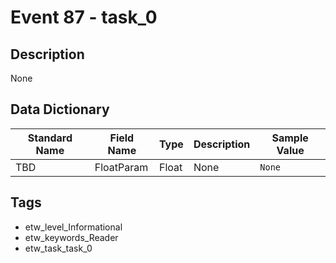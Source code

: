 # Event 87 - task_0

## Description
None

## Data Dictionary
|Standard Name|Field Name|Type|Description|Sample Value|
|---|---|---|---|---|
|TBD|FloatParam|Float|None|`None`|

## Tags
* etw_level_Informational
* etw_keywords_Reader
* etw_task_task_0
